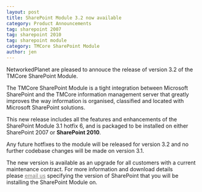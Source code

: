 ```yaml
---
layout: post
title: SharePoint Module 3.2 now available
category: Product Announcements
tag: sharepoint 2007
tag: sharepoint 2010
tag: sharepoint module
category: TMCore SharePoint Module
author: jen
---
```

NetworkedPlanet are pleased to annouce the release of version 3.2 of the TMCore SharePoint Module.

The TMCore SharePoint Module is a tight integration between Microsoft SharePoint and the TMCore information management server that greatly improves the way information is organised, classified and located with Microsoft SharePoint solutions.

This new release includes all the features and enhancements of the SharePoint Module 3.1 hotfix 6, and is packaged to be installed on either SharePoint 2007 or <strong>SharePoint 2010</strong>.



Any future hotfixes to the module will be released for version 3.2 and no further codebase changes will be made on version 3.1.

The new version is available as an upgrade for all customers with a current maintenance contract. For more information and download details please <a style="outline-width: 0px; outline-style: initial; outline-color: initial; vertical-align: baseline; background-image: initial; background-attachment: initial; background-origin: initial; background-clip: initial; background-color: transparent; color: #807d7a; background-position: initial initial; background-repeat: initial initial; padding: 0px; margin: 0px; border: 0px initial initial;" href="mailto:contact@networkedplanet.com">email us</a> specifying the version of SharePoint that you will be installing the SharePoint Module on.